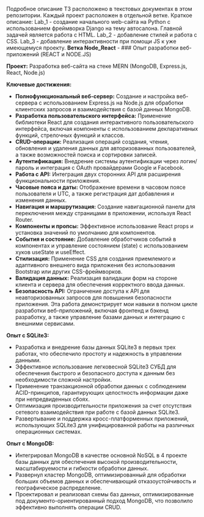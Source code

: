 Подробное описание ТЗ расположено в текстовых документах в этом репозитории. Каждый проект расположен в отдельной ветке. 
Краткое описание:
Lab_1 - создание начального web-сайта на Python с использованием фреймворка Django на тему автосалона. Главной задачей является работа с HTML.
Lab_2 - добавление стилей и работа с CSS. 
Lab_3 - добавление интерактивности при помощи JS к уже имеющемуся проекту.
**Ветка Node_React** - ### Опыт разработки веб-приложений (REACT и NODE.JS)

**Проект:** Разработка веб-сайта на стеке MERN (MongoDB, Express.js, React, Node.js)

**Ключевые достижения:**

- **Полнофункциональный веб-сервер:** Создание и настройка веб-сервера с использованием Express.js на Node.js для обработки клиентских запросов и взаимодействия с базой данных MongoDB.
- **Разработка пользовательского интерфейса:** Применение библиотеки React для создания интерактивного пользовательского интерфейса, включая компоненты с использованием декларативных функций, стрелочных функций и классов.
- **CRUD-операции:** Реализация операций создания, чтения, обновления и удаления данных для авторизованных пользователей, а также возможностей поиска и сортировки записей.
- **Аутентификация:** Внедрение системы аутентификации через логин/пароль и интеграция с OAuth провайдерами Google и Facebook.
- **Работа с API:** Интеграция двух сторонних API для расширения функциональности приложения.
- **Часовые пояса и даты:** Отображение времени в часовом поясе пользователя и UTC, а также регистрация дат добавления и изменения данных.
- **Навигация и маршрутизация:** Создание навигационной панели для переключения между страницами в приложении, используя React Router.
- **Компоненты и пропсы:** Эффективное использование React props и установка значений по умолчанию для компонентов.
- **События и состояние:** Добавление обработчиков событий в компонентах и управление состоянием (state) с использованием хуков useState и useEffect.
- **Стилизация:** Применение CSS для создания приемлемого и адаптивного внешнего вида приложения без использования Bootstrap или других CSS-фреймворков.
- **Валидация данных:** Реализация валидации форм на стороне клиента и сервера для обеспечения корректного ввода данных.
- **Безопасность API:** Ограничение доступа к API для неавторизованных запросов для повышения безопасности приложения.
Эта работа демонстрирует мои навыки в полном цикле разработки веб-приложений, включая фронтенд и бэкенд разработку, а также управление базами данных и интеграцию с внешними сервисами.


**Опыт с SQLite3:**
- Разработка и внедрение базы данных SQLite3 в первых трех работах, что обеспечило простоту и надежность в управлении данными.
- Эффективное использование легковесной SQLite3 СУБД для обеспечения быстрого и безопасного доступа к данным без необходимости сложной настройки.
- Применение транзакционной обработки данных с соблюдением ACID-принципов, гарантирующих целостность информации даже при непредвиденных сбоях.
- Оптимизация производительности приложения за счет отсутствия сетевого взаимодействия при работе с базой данных SQLite3.
- Развертывание и поддержка кросс-платформенных приложений, использующих SQLite3 для унифицированной работы на различных операционных системах.

**Опыт с MongoDB:**
- Интегрировал MongoDB в качестве основной NoSQL в 4 проекте базы данных для обеспечения высокой производительности, масштабируемости и гибкости обработки данных.
- Развернул кластер MongoDB, оптимизированный для обработки больших объемов данных и обеспечивающий отказоустойчивость и географическое распределение.
- Проектировал и реализовал схемы баз данных, оптимизированные под документо-ориентированный подход MongoDB, что позволило эффективно выполнять операции CRUD.
